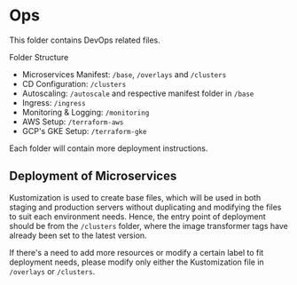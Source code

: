 # Ops
This folder contains DevOps related files.

Folder Structure
- Microservices Manifest: `/base`, `/overlays` and `/clusters`
- CD Configuration: `/clusters`
- Autoscaling: `/autoscale` and respective manifest folder in `/base`
- Ingress: `/ingress`
- Monitoring & Logging: `/monitoring`
- AWS Setup: `/terraform-aws`
- GCP's GKE Setup: `/terraform-gke`

Each folder will contain more deployment instructions.

## Deployment of Microservices

Kustomization is used to create base files, which will be used in both staging and production servers without duplicating and modifying the files to suit each environment needs. Hence, the entry point of deployment should be from the `/clusters` folder, where the image transformer tags have already been set to the latest version.

If there's a need to add more resources or modify a certain label to fit deployment needs, please modify only either the Kustomization file in `/overlays` or `/clusters`.
